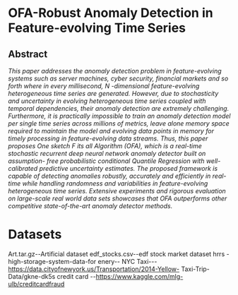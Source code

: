 # OFA-Robust Anomaly Detection in Feature-evolving Time Series 

## Abstract
_This paper addresses the anomaly detection problem in feature-evolving systems
such as server machines, cyber security, financial markets and so forth where
in every millisecond, N -dimensional feature-evolving heterogeneous time series
are generated.
However, due to stochasticity and uncertainty in evolving
heterogeneous time series coupled with temporal dependencies, their anomaly
detection are extremely challenging. Furthermore, it is practically impossible to
train an anomaly detection model per single time series across millions of metrics,
leave alone memory space required to maintain the model and evolving data
points in memory for timely processing in feature-evolving data streams. Thus,
this paper proposes One sketch F its all Algorithm (OFA), which is a real-time
stochastic recurrent deep neural network anomaly detector built on assumption-
free probabilistic conditional Quantile Regression with well-calibrated predictive
uncertainty estimates. The proposed framework is capable of detecting anomalies
robustly, accurately and efficiently in real-time while handling randomness and
variabilities in feature-evolving heterogeneous time series. Extensive experiments
and rigorous evaluation on large-scale real world data sets showcases that
OFA outperforms other competitive state-of-the-art anomaly detector methods._

# Datasets
Art.tar.gz--Artificial dataset
edf_stocks.csv--edf stock market dataset
hrrs -high-storage-system-data-for enery--
NYC Taxi---https://data.cityofnewyork.us/Transportation/2014-Yellow-
Taxi-Trip-Data/gkne-dk5s
credit card --https://www.kaggle.com/mlg-ulb/creditcardfraud
